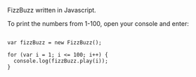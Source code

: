 FizzBuzz written in Javascript.

To print the numbers from 1-100, open your console and enter:

```

var fizzBuzz = new FizzBuzz();

for (var i = 1; i <= 100; i++) {
  console.log(fizzBuzz.play(i));
}

```
